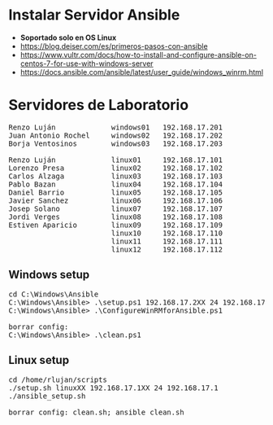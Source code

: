 # Instalar Servidor Ansible
* **Soportado solo en OS Linux**
* https://blog.deiser.com/es/primeros-pasos-con-ansible
* https://www.vultr.com/docs/how-to-install-and-configure-ansible-on-centos-7-for-use-with-windows-server
* https://docs.ansible.com/ansible/latest/user_guide/windows_winrm.html

# Servidores de Laboratorio
<pre>
Renzo Luján             windows01   192.168.17.201
Juan Antonio Rochel     windows02   192.168.17.202
Borja Ventosinos        windows03   192.168.17.203

Renzo Luján             linux01     192.168.17.101
Lorenzo Presa           linux02     192.168.17.102
Carlos Alzaga           linux03     192.168.17.103
Pablo Bazan             linux04     192.168.17.104
Daniel Barrio           linux05     192.168.17.105
Javier Sanchez          linux06     192.168.17.106
Josep Solano            linux07     192.168.17.107
Jordi Verges            linux08     192.168.17.108
Estiven Aparicio        linux09     192.168.17.109
                        linux10     192.168.17.110
                        linux11     192.168.17.111
                        linux12     192.168.17.112
</pre>

## Windows setup
<pre>
cd C:\Windows\Ansible
C:\Windows\Ansible> .\setup.ps1 192.168.17.2XX 24 192.168.17.1
C:\Windows\Ansible> .\ConfigureWinRMforAnsible.ps1

borrar config:
C:\Windows\Ansible> .\clean.ps1
</pre>

## Linux setup
<pre>
cd /home/rlujan/scripts
./setup.sh linuxXX 192.168.17.1XX 24 192.168.17.1
./ansible_setup.sh

borrar config: clean.sh; ansible_clean.sh
</pre>
